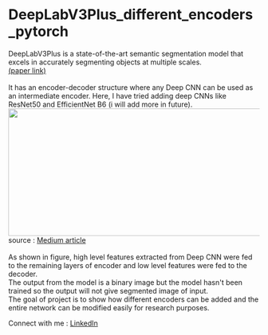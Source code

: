 # DeepLabV3Plus_different_encoders_pytorch
DeepLabV3Plus is a state-of-the-art semantic segmentation model that excels in accurately segmenting objects at multiple scales. <br>
[(paper link)]((https://arxiv.org/abs/1802.02611)) <br>
<br> 
It has an encoder-decoder structure where any Deep CNN can be used as an intermediate encoder. Here, I have tried adding deep CNNs like ResNet50 and EfficientNet B6 (i will add more in future). <br>
<a href="url"><img src="https://github.com/iN8mare/DeepLabV3Plus_different_encoders_pytorch/assets/120567183/52ba97d2-f68b-4685-851a-2aae946eb1a9" align="centre" height="256" width="720" ></a> <br>
source : [Medium article]([url](https://sh-tsang.medium.com/review-deeplabv3-atrous-separable-convolution-semantic-segmentation-a625f6e83b90))
<br><br>
As shown in figure, high level features extracted from Deep CNN were fed to the remaining layers of encoder and low level features were fed to the decoder. <br>
The output from the model is a binary image but the model hasn't been trained so the output will not give segmented image of input. <br>
The goal of project is to show how different encoders can be added and the entire network can be modified easily for research purposes. <br>

Connect with me : [LinkedIn]([url](https://www.linkedin.com/in/rishabh-sabharwal-a129b41ba/)https://www.linkedin.com/in/rishabh-sabharwal-a129b41ba/)

